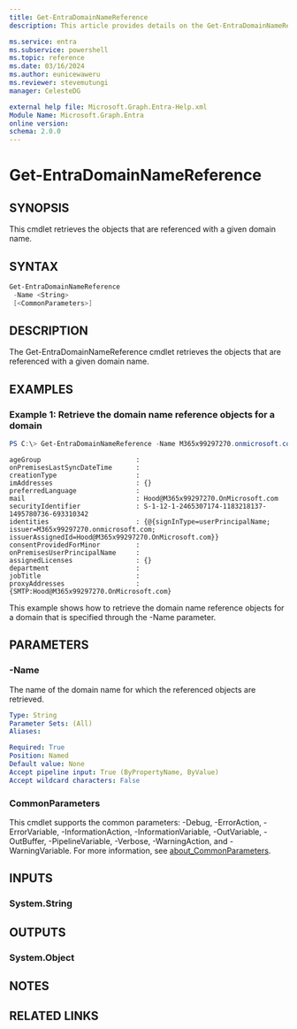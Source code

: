 ```yaml
---
title: Get-EntraDomainNameReference
description: This article provides details on the Get-EntraDomainNameReference command.

ms.service: entra
ms.subservice: powershell
ms.topic: reference
ms.date: 03/16/2024
ms.author: eunicewaweru
ms.reviewer: stevemutungi
manager: CelesteDG

external help file: Microsoft.Graph.Entra-Help.xml
Module Name: Microsoft.Graph.Entra
online version:
schema: 2.0.0
---
```


# Get-EntraDomainNameReference

## SYNOPSIS
This cmdlet retrieves the objects that are referenced with a given domain name.

## SYNTAX

```powershell
Get-EntraDomainNameReference 
 -Name <String> 
 [<CommonParameters>]
```

## DESCRIPTION
The Get-EntraDomainNameReference cmdlet retrieves the objects that are referenced with a given domain name.

## EXAMPLES

### Example 1: Retrieve the domain name reference objects for a domain
```powershell
PS C:\> Get-EntraDomainNameReference -Name M365x99297270.onmicrosoft.com
```

```output
ageGroup                        :
onPremisesLastSyncDateTime      :
creationType                    :
imAddresses                     : {}
preferredLanguage               :
mail                            : Hood@M365x99297270.OnMicrosoft.com
securityIdentifier              : S-1-12-1-2465307174-1183218137-1495780736-693310342
identities                      : {@{signInType=userPrincipalName; issuer=M365x99297270.onmicrosoft.com; issuerAssignedId=Hood@M365x99297270.OnMicrosoft.com}}
consentProvidedForMinor         :
onPremisesUserPrincipalName     :
assignedLicenses                : {}
department                      :
jobTitle                        :
proxyAddresses                  : {SMTP:Hood@M365x99297270.OnMicrosoft.com}
```

This example shows how to retrieve the domain name reference objects for a domain that is specified through the -Name parameter.

## PARAMETERS

### -Name
The name of the domain name for which the referenced objects are retrieved.

```yaml
Type: String
Parameter Sets: (All)
Aliases:

Required: True
Position: Named
Default value: None
Accept pipeline input: True (ByPropertyName, ByValue)
Accept wildcard characters: False
```

### CommonParameters
This cmdlet supports the common parameters: -Debug, -ErrorAction, -ErrorVariable, -InformationAction, -InformationVariable, -OutVariable, -OutBuffer, -PipelineVariable, -Verbose, -WarningAction, and -WarningVariable. For more information, see [about_CommonParameters](https://go.microsoft.com/fwlink/?LinkID=113216).

## INPUTS

### System.String
## OUTPUTS

### System.Object
## NOTES

## RELATED LINKS
